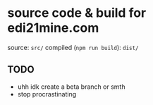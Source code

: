 # source code & build for edi21mine.com
source: `src/`
compiled (`npm run build`): `dist/`

## TODO
* uhh idk create a beta branch or smth
* stop procrastinating